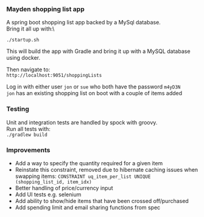 ### Mayden shopping list app

A spring boot shopping list app backed by a MySql database.\
Bring it all up with:\

`./startup.sh`

This will build the app with Gradle and bring it up with a MySQL database using docker.

Then navigate to:\
`http://localhost:9051/shoppingLists`

Log in with either user `jon` or `sue` who both have the password `m4yD3N`\
`jon` has an existing shopping list on boot with a couple of items added

### Testing
Unit and integration tests are handled by spock with groovy.\
Run all tests with:\
`./gradlew build`

### Improvements

* Add a way to specify the quantity required for a given item
* Reinstate this constraint, removed due to hibernate caching issues when swapping items: `CONSTRAINT uq_item_per_list UNIQUE (shopping_list_id, item_idx)`
* Better handling of price/currency input
* Add UI tests e.g. selenium
* Add ability to show/hide items that have been crossed off/purchased
* Add spending limit and email sharing functions from spec
